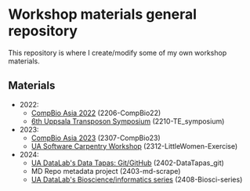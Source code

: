 # Workshop materials general repository

This repository is where I create/modify some of my own workshop materials.

## Materials

- 2022:
    - [CompBio Asia 2022](https://www.umt.edu/comp-bio-asia/compbio2022/) (2206-CompBio22)
    - [6th Uppsala Transposon Symposium](https://transposonsymposium.wordpress.com/2022/07/05/save-the-date-6th-uppsala-transposon-symposium-in-person/) (2210-TE_symposium)
- 2023:
    - [CompBio Asia 2023](https://www.umt.edu/comp-bio-asia/) (2307-CompBio23)
    - [UA Software Carpentry Workshop](https://microscopy.arizona.edu/news/ua-software-carpentry-workshop-dec-9-10-2023) (2312-LittleWomen-Exercise)
- 2024:
    - [UA DataLab's Data Tapas: Git/GitHub](https://datascience.arizona.edu/events/data-science-tapas-savor-tools-data-mastery) (2402-DataTapas_git)
    - MD Repo metadata project (2403-md-scrape)
    - [UA DataLab's Bioscience/informatics series](https://datascience.arizona.edu/events/exploring-analysis-platforms-and-high-performance-computing-resources-bioinformatics) (2408-Biosci-series)
